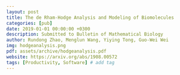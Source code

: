 ```yaml
---
layout: post
title: The de Rham-Hodge Analysis and Modeling of Biomolecules
categories: [pub]
date: 2019-01-01 00:00:00 +0300
description: Submitted to Bulletin of Mathematical Biology
author: Rundong Zhao, Menglun Wang, Yiying Tong, Guo-Wei Wei
img: hodgeanalysis.png
pdf: assets/archive/hodgeanalysis.pdf
website: https://arxiv.org/abs/1908.00572
tags: [Productivity, Software] # add tag
---
```

